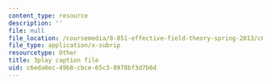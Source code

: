 ```yaml
---
content_type: resource
description: ''
file: null
file_location: /coursemedia/8-851-effective-field-theory-spring-2013/c6eda0ec49b8cbce65c38978bf3d7b6d_hAFnqX7diSU.srt
file_type: application/x-subrip
resourcetype: Other
title: 3play caption file
uid: c6eda0ec-49b8-cbce-65c3-8978bf3d7b6d
---
```


